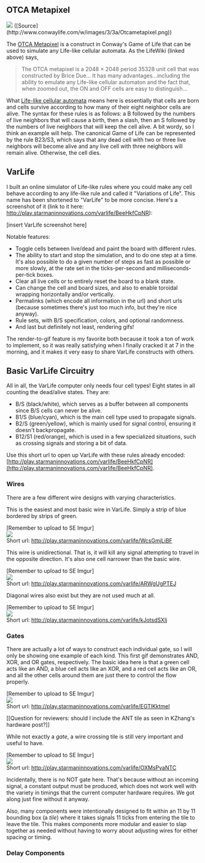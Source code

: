 ## OTCA Metapixel

<img src="http://www.conwaylife.com/w/images/3/3a/Otcametapixel.png"/>
([Source](http://www.conwaylife.com/w/images/3/3a/Otcametapixel.png))

The [OTCA Metapixel](http://www.conwaylife.com/w/index.php?title=OTCA_metapixel) is a construct in Conway's Game of Life that can be used to simulate any Life-like cellular automata. As the LifeWiki (linked above) says,

> The OTCA metapixel is a 2048 × 2048 period 35328 unit cell that was constructed by Brice Due... It has many advantages...including the ability to emulate any Life-like cellular automaton and the fact that, when zoomed out, the ON and OFF cells are easy to distinguish...

What [Life-like cellular automata](http://www.conwaylife.com/wiki/Life-like_cellular_automaton#Life-like_cellular_automata) means here is essentially that cells are born and cells survive according to how many of their eight neighbor cells are alive. The syntax for these rules is as follows: a B followed by the numbers of live neighbors that will cause a birth, then a slash, then an S followed by the numbers of live neighbors that will keep the cell alive. A bit wordy, so I think an example will help. The canonical Game of Life can be represented by the rule B23/S3, which says that any dead cell with two or three live neighbors will become alive and any live cell with three neighbors will remain alive. Otherwise, the cell dies.

## VarLife

I built an online simulator of Life-like rules where you could make any cell behave according to any life-like rule and called it "Variations of Life". This name has been shortened to "VarLife" to be more concise. Here's a screenshot of it (link to it here: http://play.starmaninnovations.com/varlife/BeeHkfCpNR):

[insert VarLife screenshot here]

Notable features:
 - Toggle cells between live/dead and paint the board with different rules.
 - The ability to start and stop the simulation, and to do one step at a time. It's also possible to do a given number of steps as fast as possible or more slowly, at the rate set in the ticks-per-second and milliseconds-per-tick boxes.
 - Clear all live cells or to entirely reset the board to a blank state.
 - Can change the cell and board sizes, and also to enable toroidal wrapping horizontally and/or vertically.
 - Permalinks (which encode all information in the url) and short urls (because sometimes there's just too much info, but they're nice anyway).
 - Rule sets, with B/S specification, colors, and optional randomness.
 - And last but definitely not least, rendering gifs!

The render-to-gif feature is my favorite both because it took a ton of work to implement, so it was really satisfying when I finally cracked it at 7 in the morning, and it makes it very easy to share VarLife constructs with others.

## Basic VarLife Circuitry

All in all, the VarLife computer only needs four cell types! Eight states in all counting the dead/alive states. They are:
 - B/S (black/white), which serves as a buffer between all components since B/S cells can never be alive.
 - B1/S (blue/cyan), which is the main cell type used to propagate signals.
 - B2/S (green/yellow), which is mainly used for signal control, ensuring it doesn't backpropagate.
 - B12/S1 (red/orange), which is used in a few specialized situations, such as crossing signals and storing a bit of data.
 
Use this short url to open up VarLife with these rules already encoded: [http://play.starmaninnovations.com/varlife/BeeHkfCpNR](http://play.starmaninnovations.com/varlife/BeeHkfCpNR).

### Wires

There are a few different wire designs with varying characteristics.

This is the easiest and most basic wire in VarLife. Simply a strip of blue bordered by strips of green.

[Remember to upload to SE Imgur]  
<img src="http://play.starmaninnovations.com/static/d3applets/renders/EMOLGwLAxh.gif"/>  
Short url: http://play.starmaninnovations.com/varlife/WcsGmjLiBF

This wire is unidirectional. That is, it will kill any signal attempting to travel in the opposite direction. It's also one cell narrower than the basic wire.

[Remember to upload to SE Imgur]  
<img src="http://play.starmaninnovations.com/static/d3applets/renders/AmoesLFnhV.gif"/>  
Short url: http://play.starmaninnovations.com/varlife/ARWgUgPTEJ

Diagonal wires also exist but they are not used much at all.

[Remember to upload to SE Imgur]  
<img src="http://play.starmaninnovations.com/static/d3applets/renders/yCJvsIHuMQ.gif"/>  
Short url: http://play.starmaninnovations.com/varlife/kJotsdSXIj

### Gates

There are actually a lot of ways to construct each individual gate, so I will only be showing one example of each kind. This first gif demonstrates AND, XOR, and OR gates, respectively. The basic idea here is that a green cell acts like an AND, a blue cell acts like an XOR, and a red cell acts like an OR, and all the other cells around them are just there to control the flow properly.

[Remember to upload to SE Imgur]  
<img src="http://play.starmaninnovations.com/static/d3applets/renders/ixoJIHLDPe.gif"/>  
Short url: http://play.starmaninnovations.com/varlife/EGTlKktmeI

[[Question for reviewers: should I include the ANT tile as seen in KZhang's hardware post?]]

While not exactly a *gate*, a wire crossing tile is still very important and useful to have.

[Remember to upload to SE Imgur]  
<img src="http://play.starmaninnovations.com/static/d3applets/renders/dpvIZIdxMg.gif"/>  
Short url: http://play.starmaninnovations.com/varlife/OXMsPyaNTC

Incidentally, there is no NOT gate here. That's because without an incoming signal, a constant output must be produced, which does not work well with the variety in timings that the current computer hardware requires. We got along just fine without it anyway.

Also, many components were intentionally designed to fit within an 11 by 11 bounding box (a *tile*) where it takes signals 11 ticks from entering the tile to leave the tile. This makes components more modular and easier to slap together as needed without having to worry about adjusting wires for either spacing or timing.

### Delay Components

